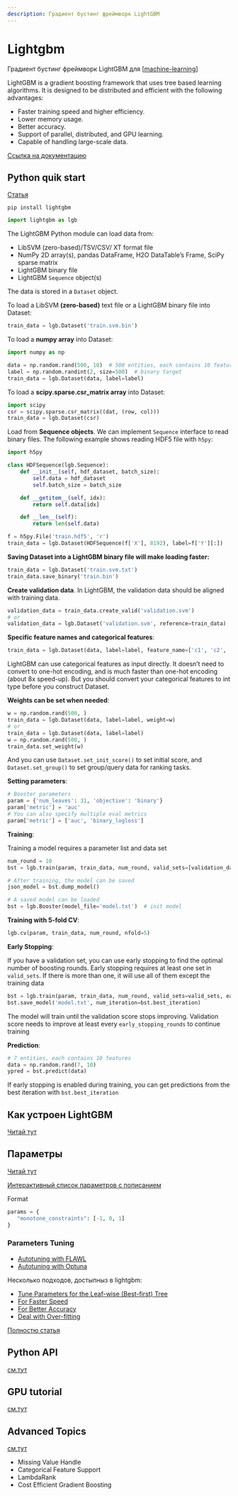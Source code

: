 ```yaml
---
description: Градиент бустинг фреймворк LightGBM
---
```

# Lightgbm

Градиент бустинг фреймворк LightGBM для [[machine-learning]]

LightGBM is a gradient boosting framework that uses tree based learning algorithms. It is designed to be distributed and efficient with the following advantages:

- Faster training speed and higher efficiency.
- Lower memory usage.
- Better accuracy.
- Support of parallel, distributed, and GPU learning.
- Capable of handling large-scale data.

[Ссылка на документацию](https://lightgbm.readthedocs.io/en/latest/index.html)

## Python quik start

[Статья](https://lightgbm.readthedocs.io/en/latest/Python-Intro.html)

`pip install lightgbm`

```python
import lightgbm as lgb
```

The LightGBM Python module can load data from:

- LibSVM (zero-based)/TSV/CSV/ XT format file
- NumPy 2D array(s), pandas DataFrame, H2O DataTable’s Frame, SciPy sparse matrix
- LightGBM binary file
- LightGBM `Sequence` object(s)

The data is stored in a `Dataset` object.

To load a LibSVM **(zero-based)** text file or a LightGBM binary file into Dataset:

```python
train_data = lgb.Dataset('train.svm.bin')
```

To load a **numpy array** into Dataset:

```python
import numpy as np

data = np.random.rand(500, 10)  # 500 entities, each contains 10 features
label = np.random.randint(2, size=500)  # binary target
train_data = lgb.Dataset(data, label=label)
```

To load a **scipy.sparse.csr_matrix array** into Dataset:

```python
import scipy
csr = scipy.sparse.csr_matrix((dat, (row, col)))
train_data = lgb.Dataset(csr)
```

Load from **Sequence objects**. We can implement `Sequence` interface to read binary files. The following example shows reading HDF5 file with `h5py`:

```python
import h5py

class HDFSequence(lgb.Sequence):
    def __init__(self, hdf_dataset, batch_size):
        self.data = hdf_dataset
        self.batch_size = batch_size

    def __getitem__(self, idx):
        return self.data[idx]

    def __len__(self):
        return len(self.data)

f = h5py.File('train.hdf5', 'r')
train_data = lgb.Dataset(HDFSequence(f['X'], 8192), label=f['Y'][:])
```

**Saving Dataset into a LightGBM binary file will make loading faster:**

```python
train_data = lgb.Dataset('train.svm.txt')
train_data.save_binary('train.bin')
```

**Create validation data**. In LightGBM, the validation data should be aligned with training data.

```python
validation_data = train_data.create_valid('validation.svm')
# or
validation_data = lgb.Dataset('validation.svm', reference=train_data)
```

**Specific feature names and categorical features**:

```python
train_data = lgb.Dataset(data, label=label, feature_name=['c1', 'c2', 'c3'], categorical_feature=['c3'])
```

LightGBM can use categorical features as input directly. It doesn’t need to convert to one-hot encoding, and is much faster than one-hot encoding (about 8x speed-up). But you should convert your categorical features to int type before you construct Dataset.

**Weights can be set when needed**:

```python
w = np.random.rand(500, )
train_data = lgb.Dataset(data, label=label, weight=w)
# or
train_data = lgb.Dataset(data, label=label)
w = np.random.rand(500, )
train_data.set_weight(w)
```

And you can use `Dataset.set_init_score()` to set initial score, and `Dataset.set_group()` to set group/query data for ranking tasks.

**Setting parameters**:

```python
# Booster parameters
param = {'num_leaves': 31, 'objective': 'binary'}
param['metric'] = 'auc'
# You can also specify multiple eval metrics
param['metric'] = ['auc', 'binary_logloss']
```

**Training**:

Training a model requires a parameter list and data set

```python
num_round = 10
bst = lgb.train(param, train_data, num_round, valid_sets=[validation_data])

# After training, the model can be saved
json_model = bst.dump_model()

# A saved model can be loaded
bst = lgb.Booster(model_file='model.txt')  # init model
```

**Training with 5-fold CV**:

```python
lgb.cv(param, train_data, num_round, nfold=5)
```

**Early Stopping**:

If you have a validation set, you can use early stopping to find the optimal number of boosting rounds. Early stopping requires at least one set in `valid_sets`. If there is more than one, it will use all of them except the training data

```python
bst = lgb.train(param, train_data, num_round, valid_sets=valid_sets, early_stopping_rounds=5)
bst.save_model('model.txt', num_iteration=bst.best_iteration)
```

The model will train until the validation score stops improving. Validation score needs to improve at least every `early_stopping_rounds` to continue training

**Prediction**:

```python
# 7 entities, each contains 10 features
data = np.random.rand(7, 10)
ypred = bst.predict(data)
```

If early stopping is enabled during training, you can get predictions from the best iteration with `bst.best_iteration`

## Как устроен LightGBM

[Читай тут](https://lightgbm.readthedocs.io/en/latest/Features.html)

## Параметры

[Читай тут](https://lightgbm.readthedocs.io/en/latest/Parameters.html)

[Интерактивный список параметров с пописанием](https://lightgbm.readthedocs.io/en/latest/Parameters.html)

Format

```python
params = {
   "monotone_constraints": [-1, 0, 1]
}
```

### Parameters Tuning

- [Autotuning with FLAWL](https://github.com/microsoft/FLAML)
- [Autotuning with Optuna](https://github.com/microsoft/FLAML)

Несколько подходов, достыпныз в lightgbm:

- [Tune Parameters for the Leaf-wise (Best-first) Tree](https://lightgbm.readthedocs.io/en/latest/Parameters-Tuning.html#tune-parameters-for-the-leaf-wise-best-first-tree)
- [For Faster Speed](https://lightgbm.readthedocs.io/en/latest/Parameters-Tuning.html#for-faster-speed)
- [For Better Accuracy](https://lightgbm.readthedocs.io/en/latest/Parameters-Tuning.html#for-better-accuracy)
- [Deal with Over-fitting](https://lightgbm.readthedocs.io/en/latest/Parameters-Tuning.html#deal-with-over-fitting)

[Полностю статья](https://lightgbm.readthedocs.io/en/latest/Parameters-Tuning.html#deal-with-over-fitting)

## Python API

[см.тут](https://lightgbm.readthedocs.io/en/latest/Python-API.html)

## GPU tutorial

[см.тут](https://lightgbm.readthedocs.io/en/latest/GPU-Tutorial.html#lightgbm-gpu-tutorial)

## Advanced Topics

[см.тут](https://lightgbm.readthedocs.io/en/latest/Advanced-Topics.html)

- Missing Value Handle
- Categorical Feature Support
- LambdaRank
- Cost Efficient Gradient Boosting


[//begin]: # "Autogenerated link references for markdown compatibility"
[machine-learning]: ../lists/machine-learning "Machine-learning"
[//end]: # "Autogenerated link references"